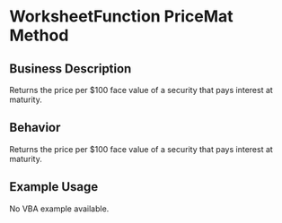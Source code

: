 # WorksheetFunction PriceMat Method

## Business Description
Returns the price per $100 face value of a security that pays interest at maturity.

## Behavior
Returns the price per $100 face value of a security that pays interest at maturity.

## Example Usage
No VBA example available.